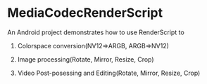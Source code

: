 # MediaCodecRenderScript
An Android project demonstrates how to use RenderScript to 

1. Colorspace conversion(NV12=>ARGB, ARGB=>NV12) 

2. Image processing(Rotate, Mirror, Resize, Crop) 

3. Video Post-posessing and Editing(Rotate, Mirror, Resize, Crop) 
